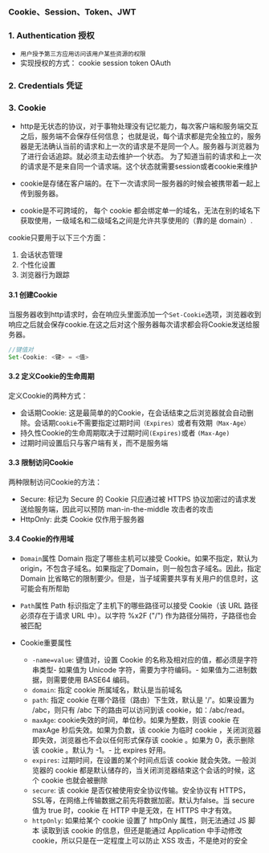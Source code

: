 ### Cookie、Session、Token、JWT

### 1. Authentication 授权
- `用户授予第三方应用访问该用户某些资源的权限`
- 实现授权的方式： cookie session token OAuth

### 2. Credentials  凭证



### 3. Cookie

+ http是无状态的协议，对于事物处理没有记忆能力，每次客户端和服务端交互之后，服务端不会保存任何信息；
  也就是说，每个请求都是完全独立的，服务器是无法确认当前的请求和上一次的请求是不是同一个人。服务器与浏览器为了进行会话追踪。就必须主动去维护一个状态。 
  为了知道当前的请求和上一次的请求是不是来自同一个请求端。这个状态就需要session或者cookie来维护

+ cookie是存储在客户端的。在下一次请求同一服务器的时候会被携带着一起上传到服务器。

+ cookie是不可跨域的， 每个 cookie 都会绑定单一的域名，无法在别的域名下获取使用，一级域名和二级域名之间是允许共享使用的（靠的是 domain）.


cookie只要用于以下三个方面： 
  1. 会话状态管理
  2. 个性化设置
  3. 浏览器行为跟踪

#### 3.1 创建Cookie

当服务器收到http请求时，会在响应头里面添加一个`Set-Cookie`选项，浏览器收到响应之后就会保存cookie.在这之后对这个服务器每次请求都会将Cookie发送给服务器。

```js
//键值对
Set-Cookie: <键> = <值>
```

#### 3.2 定义Cookie的生命周期
定义Cookie的两种方式：
  + 会话期Cookie: 这是最简单的的Cookie，在会话结束之后浏览器就会自动删除。会话期`Cookie`不需要指定过期时间`（Expires）`或者有效期`（Max-Age）`
  + 持久性Cookie的生命周期取决于过期时间`(Expires)`或者 `(Max-Age)`
  + 过期时间设置后只与客户端有关，而不是服务端

#### 3.3 限制访问Cookie

两种限制访问Cookie的方法：
  + Secure: 标记为 Secure 的 Cookie 只应通过被 HTTPS 协议加密过的请求发送给服务端，因此可以预防 man-in-the-middle 攻击者的攻击
  + HttpOnly: 此类 Cookie 仅作用于服务器


#### 3.4 Cookie的作用域

- `Domain`属性
Domain 指定了哪些主机可以接受 Cookie。如果不指定，默认为 origin，不包含子域名。如果指定了Domain，则一般包含子域名。因此，指定 Domain 比省略它的限制要少。但是，当子域需要共享有关用户的信息时，这可能会有所帮助

- `Path`属性
Path 标识指定了主机下的哪些路径可以接受 Cookie（该 URL 路径必须存在于请求 URL 中）。以字符 %x2F ("/") 作为路径分隔符，子路径也会被匹配


- Cookie重要属性<br>
  - `-name=value`: 键值对，设置 Cookie 的名称及相对应的值，都必须是字符串类型- 如果值为 Unicode 字符，需要为字符编码。- 如果值为二进制数据，则需要使用 BASE64 编码。<br>
  - `domain`: 指定 cookie 所属域名，默认是当前域名<br>
  - `path`: 指定 cookie 在哪个路径（路由）下生效，默认是 '/'。如果设置为 /abc，则只有 /abc 下的路由可以访问到该 cookie，如：/abc/read。<br>
  - `maxAge`: cookie失效的时间，单位秒。如果为整数，则该 cookie 在 maxAge 秒后失效。如果为负数，该 cookie 为临时 cookie ，关闭浏览器即失效，浏览器也不会以任何形式保存该 cookie 。如果为 0，表示删除该 cookie 。默认为 -1。- 比 expires 好用。<br>
  - `expires`: 过期时间，在设置的某个时间点后该 cookie 就会失效。一般浏览器的 cookie 都是默认储存的，当关闭浏览器结束这个会话的时候，这个 cookie 也就会被删除<br>
  - `secure`: 该 cookie 是否仅被使用安全协议传输。安全协议有 HTTPS，SSL等，在网络上传输数据之前先将数据加密。默认为false。当 secure 值为 true 时，cookie 在 HTTP 中是无效，在 HTTPS 中才有效。<br>
  - `httpOnly`:  如果给某个 cookie 设置了 httpOnly 属性，则无法通过 JS 脚本 读取到该 cookie 的信息，但还是能通过 Application 中手动修改 cookie，所以只是在一定程度上可以防止 XSS 攻击，不是绝对的安全<br>

